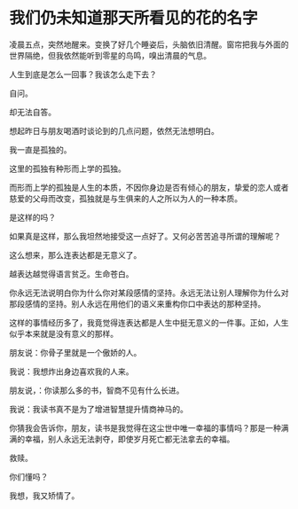 # 我们仍未知道那天所看见的花的名字

凌晨五点，突然地醒来。变换了好几个睡姿后，头脑依旧清醒。窗帘把我与外面的世界隔绝，但我依然能听到零星的鸟鸣，嗅出清晨的气息。

人生到底是怎么一回事？我该怎么走下去？

自问。

却无法自答。

想起昨日与朋友喝酒时谈论到的几点问题，依然无法想明白。

我一直是孤独的。

这里的孤独有种形而上学的孤独。

而形而上学的孤独是人生的本质，不因你身边是否有倾心的朋友，挚爱的恋人或者慈爱的父母而改变，孤独就是与生俱来的人之所以为人的一种本质。

是这样的吗？

如果真是这样，那么我坦然地接受这一点好了。又何必苦苦追寻所谓的理解呢？

这么想来，那么连表达都是无意义了。

越表达越觉得语言贫乏。生命苍白。

你永远无法说明白你为什么你对某段感情的坚持。永远无法让别人理解你为什么对那段感情的坚持。别人永远在用他们的语义来重构你口中表达的那种坚持。

这样的事情经历多了，我竟觉得连表达都是人生中挺无意义的一件事。正如，人生似乎本来就是没有意义的那样。

朋友说：你骨子里就是一个傲娇的人。

我说：我想炸出身边喜欢我的人来。

朋友说，：你读那么多的书，智商不见有什么长进。

我说：我读书真不是为了增进智慧提升情商神马的。

你猜我会告诉你，朋友，读书是我觉得在这尘世中唯一幸福的事情吗？那是一种满满的幸福，别人永远无法剥夺，即使岁月死亡都无法拿去的幸福。

救赎。

你们懂吗？

我想，我又矫情了。